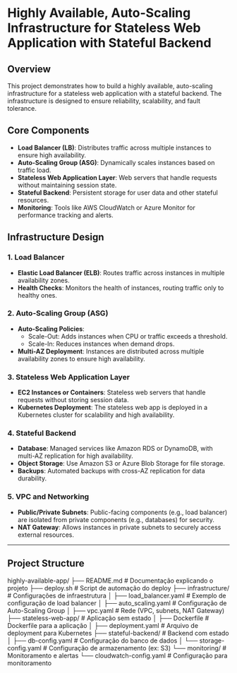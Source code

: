 # Highly Available, Auto-Scaling Infrastructure for Stateless Web Application with Stateful Backend

## Overview

This project demonstrates how to build a highly available, auto-scaling infrastructure for a stateless web application with a stateful backend. The infrastructure is designed to ensure reliability, scalability, and fault tolerance.

## Core Components

- **Load Balancer (LB)**: Distributes traffic across multiple instances to ensure high availability.
- **Auto-Scaling Group (ASG)**: Dynamically scales instances based on traffic load.
- **Stateless Web Application Layer**: Web servers that handle requests without maintaining session state.
- **Stateful Backend**: Persistent storage for user data and other stateful resources.
- **Monitoring**: Tools like AWS CloudWatch or Azure Monitor for performance tracking and alerts.

## Infrastructure Design

### 1. Load Balancer
- **Elastic Load Balancer (ELB)**: Routes traffic across instances in multiple availability zones.
- **Health Checks**: Monitors the health of instances, routing traffic only to healthy ones.

### 2. Auto-Scaling Group (ASG)
- **Auto-Scaling Policies**:
  - Scale-Out: Adds instances when CPU or traffic exceeds a threshold.
  - Scale-In: Reduces instances when demand drops.
- **Multi-AZ Deployment**: Instances are distributed across multiple availability zones to ensure high availability.

### 3. Stateless Web Application Layer
- **EC2 Instances or Containers**: Stateless web servers that handle requests without storing session data.
- **Kubernetes Deployment**: The stateless web app is deployed in a Kubernetes cluster for scalability and high availability.

### 4. Stateful Backend
- **Database**: Managed services like Amazon RDS or DynamoDB, with multi-AZ replication for high availability.
- **Object Storage**: Use Amazon S3 or Azure Blob Storage for file storage.
- **Backups**: Automated backups with cross-AZ replication for data durability.

### 5. VPC and Networking
- **Public/Private Subnets**: Public-facing components (e.g., load balancer) are isolated from private components (e.g., databases) for security.
- **NAT Gateway**: Allows instances in private subnets to securely access external resources.

---

## Project Structure

highly-available-app/
├── README.md                     # Documentação explicando o projeto
├── deploy.sh                     # Script de automação do deploy
├── infrastructure/               # Configurações de infraestrutura
│   ├── load_balancer.yaml         # Exemplo de configuração de load balancer
│   ├── auto_scaling.yaml          # Configuração de Auto-Scaling Group
│   ├── vpc.yaml                   # Rede (VPC, subnets, NAT Gateway)
├── stateless-web-app/             # Aplicação sem estado
│   ├── Dockerfile                 # Dockerfile para a aplicação
│   ├── deployment.yaml            # Arquivo de deployment para Kubernetes
├── stateful-backend/              # Backend com estado
│   ├── db-config.yaml             # Configuração do banco de dados
│   └── storage-config.yaml        # Configuração de armazenamento (ex: S3)
└── monitoring/                    # Monitoramento e alertas
    └── cloudwatch-config.yaml     # Configuração para monitoramento

